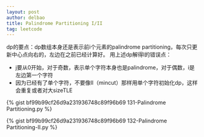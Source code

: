 ```yaml
---
layout: post
author: delbao
title: Palindrome Partitioning I/II
tag: leetcode
---
```


dp的要点：dp数组本身还是表示前i个元素的palindrome partitioning，每次只更新中心点向右的，左边在之前已经计算好。
用上述dp解得I的错误点：
 
- j要从0开始，对于奇数，表示单个字符本身也是palindrome，对于偶数，i是左边第一个字符
- 因为已经有了单个字符，不要像II（mincut）那样用单个字符初始化dp，这样会重复或者对大sizeTLE
 
 {% gist bf99b99cf26d9a231936748c89f96b69 131-Palindrome Partitioning.py %}
 
 {% gist bf99b99cf26d9a231936748c89f96b69  132-Palindrome Partitioning-II.py %}

